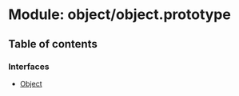 # Module: object/object.prototype

## Table of contents

### Interfaces

- [Object](../wiki/object.object.prototype.Object)

